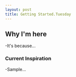 ```yaml
---
layout: post
title: Getting Started.Tuesday
---
```



<h2> Why I'm here </h2>
-It's because...

<h3> Current Inspiration </h3>
-Sample...
